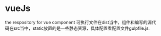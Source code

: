 # vueJs
the respository for vue  component
可执行文件在dist当中，组件和编写的源代码在src当中，static放置的是一些静态资源，具体配置看配置文件gulpfile.js.
